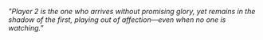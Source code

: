 <p style="font-style: italic;">"Player 2 is the one who arrives without promising glory, yet remains in the shadow of the first, playing out of affection—even when no one is watching."</p>
